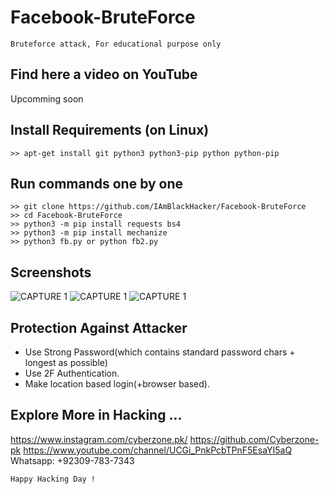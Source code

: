 # Facebook-BruteForce
```
Bruteforce attack, For educational purpose only
```
## Find here a video on YouTube
Upcomming soon

## Install Requirements (on Linux)
```
>> apt-get install git python3 python3-pip python python-pip
```

## Run commands one by one
```
>> git clone https://github.com/IAmBlackHacker/Facebook-BruteForce
>> cd Facebook-BruteForce
>> python3 -m pip install requests bs4
>> python3 -m pip install mechanize
>> python3 fb.py or python fb2.py
```

## Screenshots
![CAPTURE 1](https://github.com/IAmBlackHacker/Facebook-BruteForce/blob/master/Screenshots/Capture1.JPG)
![CAPTURE 1](https://github.com/IAmBlackHacker/Facebook-BruteForce/blob/master/Screenshots/Capture2.JPG)
![CAPTURE 1](https://github.com/IAmBlackHacker/Facebook-BruteForce/blob/master/Screenshots/Capture3.JPG)

## Protection Against Attacker
* Use Strong Password(which contains standard password chars + longest as possible)
* Use 2F Authentication.
* Make location based login(+browser based).

## Explore More in Hacking ...
https://www.instagram.com/cyberzone.pk/
https://github.com/Cyberzone-pk
https://www.youtube.com/channel/UCGi_PnkPcbTPnF5EsaYI5aQ
Whatsapp: +92309-783-7343

~~~
Happy Hacking Day !
~~~
